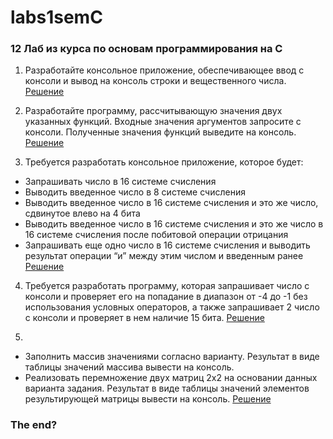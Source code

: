 # labs1semC
### 12 Лаб из курса по основам программирования на C

1. Разработайте консольное приложение, обеспечивающее ввод с консоли и вывод на консоль строки и вещественного числа.
[Решение](https://github.com/aleksandra0KR/labs1semC/blob/main/first.c)

2. Разработайте программу, рассчитывающую значения двух указанных функций. Входные значения аргументов запросите с консоли. Полученные значения функций выведите на консоль.
[Решение](https://github.com/aleksandra0KR/labs1semC/blob/main/second.c)

3. Требуется разработать консольное приложение, которое будет:
  * Запрашивать число в 16 системе счисления
  * Выводить введенное число в 8 системе счисления
  * Выводить введенное число в 16 системе счисления и это же число, сдвинутое влево на 4 бита
  * Выводить введенное число в 16 системе счисления и это же число в 16 системе счисления после побитовой операции отрицания
  * Запрашивать еще одно число в 16 системе счисления и выводить результат операции “и” между этим числом и введенным ранее
[Решение](https://github.com/aleksandra0KR/labs1semC/blob/main/third.c)

4. Требуется разработать программу, которая запрашивает число с консоли и проверяет его на попадание в диапазон от -4 до -1 без использования условных операторов, а также запрашивает 2 число с консоли и проверяет в нем наличие 15 бита.
[Решение](https://github.com/aleksandra0KR/labs1semC/blob/main/fourth.c)

5. 
  * Заполнить массив значениями согласно варианту. Результат в виде таблицы значений массива вывести на консоль.
  * Реализовать перемножение двух матриц 2х2 на основании данных варианта задания. Результат в виде таблицы значений элементов результирующей матрицы вывести на консоль.
[Решение](https://github.com/aleksandra0KR/labs1semC/blob/main/fifth.c)


### The end?
